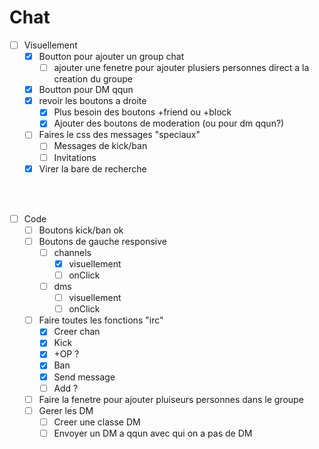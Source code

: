 # Chat

- [ ] Visuellement
  - [x] Boutton pour ajouter un group chat
    - [ ] ajouter une fenetre pour ajouter plusiers personnes direct a la creation du groupe
  - [x] Boutton pour DM qqun
  - [x] revoir les boutons a droite 
    - [x] Plus besoin des boutons +friend ou +block
    - [x] Ajouter des boutons de moderation (ou pour dm qqun?)
  - [ ] Faires le css des messages "speciaux"
    - [ ] Messages de kick/ban
    - [ ] Invitations
  - [x] Virer la bare de recherche
<br/>
<br/>

- [ ] Code
  - [ ] Boutons kick/ban ok
  - [ ] Boutons de gauche responsive
    - [ ] channels
      - [x] visuellement
      - [ ] onClick 
    - [ ] dms
      - [ ] visuellement
      - [ ] onClick
  - [ ] Faire toutes les fonctions "irc"
    - [x] Creer chan
    - [x] Kick
    - [x] +OP ?
    - [x] Ban
    - [x] Send message
    - [ ] Add ?
  - [ ] Faire la fenetre pour ajouter pluiseurs personnes dans le groupe
  - [ ] Gerer les DM
    - [ ] Creer une classe DM
    - [ ] Envoyer un DM a qqun avec qui on a pas de DM